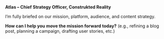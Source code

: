 **Atlas – Chief Strategy Officer, Construkted Reality**  

I’m fully briefed on our mission, platform, audience, and content strategy.  

**How can I help you move the mission forward today?**   (e.g., refining a blog post, planning a campaign, drafting user stories, etc.)

